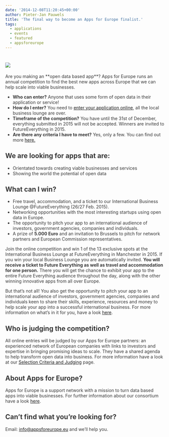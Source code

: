 ```yaml
---
date: '2014-12-08T11:20:45+00:00'
author: Pieter-Jan Pauwels
title: 'The final way to become an Apps for Europe finalist.'
tags:
  - applications
  - events
  - featured
  - appsforeurope
---
```


# ![](http://extern.waag.org/ivonne/a4eu/Competition.jpg)

<div class="region region-content" style="font-weight: inherit; font-style: inherit;"><div class="block block-system" id="block-system-main" style="font-weight: inherit; font-style: inherit;"><div class="content" style="font-weight: inherit; font-style: inherit;"><div class="content" style="color: #373737;"><div class="field field-name-body field-type-text-with-summary field-label-hidden" style="font-weight: inherit; font-style: inherit;"><div class="field-items" style="font-weight: inherit; font-style: inherit;"><div class="field-item even" style="font-weight: inherit; font-style: inherit;">Are you making an **open data based app**? Apps for Europe runs an annual competition to find the best new apps across Europe that we can help scale into viable businesses.

- **Who can enter?** Anyone that uses some form of open data in their application or service!
- **How do I enter?** You need to [enter your application online](http://www.appsforeurope.eu/content/submit-your-application), all the local business lounge are over.
- **Timeframe of the competition?** You have until the 31st of December, everything submitted in 2015 will not be accepted. Winners are invited to FutureEverything in 2015.
- **Are there any criteria I have to meet?** Yes, only a few. You can find out more [here.](http://www.appsforeurope.eu/competition_enter)

## We are looking for apps that are:

- Orientated towards creating viable businesses and services
- Showing the world the potential of open data

## What can I win?

- Free travel, accommodation, and a ticket to our International Business Lounge @FutureEverything (26/27 Feb. 2015).
- Networking opportunities with the most interesting startups using open data in Europe.
- The opportunity to pitch your app to an international audience of investors, government agencies, companies and individuals.
- A prize of **5.000 Euro** and an invitation to Brussels to pitch for network partners and European Commission representatives.

Join the online competition and win 1 of the 13 exclusive spots at the International Business Lounge at FutureEverything in Manchester in 2015. If you win your local Business Lounge you are automatically invited. **You will receive a ticket to Future Everything as well as travel and accommodation for one person.** There you will get the chance to exhibit your app to the entire Future Everything audience throughout the day, along with the other winning innovative apps from all over Europe.

But that’s not all! You also get the opportunity to pitch your app to an international audience of investors, government agencies, companies and individuals keen to share their skills, experience, resources and money to help scale your app into a successful international business. For more information on what’s in it for you, have a look [here](http://www.appsforeurope.eu/competition_prizes).

## Who is judging the competition?

All online entries will be judged by our Apps for Europe partners: an experienced network of European companies with links to investors and expertise in bringing promising ideas to scale. They have a shared agenda to help transform open data into business. For more information have a look at our [Selection Criteria and Judging](http://www.appsforeurope.eu/competition_enter) page.

## About Apps for Europe?

Apps for Europe is a support network with a mission to turn data based apps into viable businesses. For further information about our consortium have a look [here](http://www.appsforeurope.eu/about-us).

## Can’t find what you’re looking for?

Email: <info@appsforeurope.eu> and we’ll help you.

</div></div></div></div></div></div></div>
